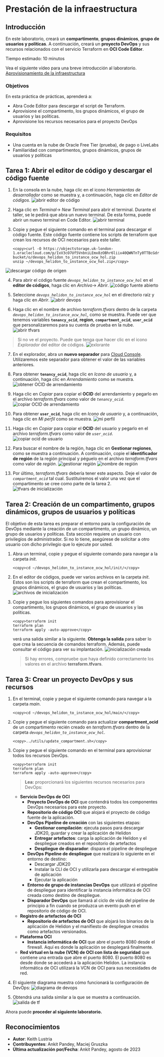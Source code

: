 # Prestación de la infraestructura

## Introducción

En este laboratorio, creará un **compartimento**, **grupos dinámicos**, **grupo de usuarios y políticas**. A continuación, creará un **proyecto DevOps** y sus recursos relacionados con el servicio Terraform en **OCI Code Editor**.

Tiempo estimado: 10 minutos

Vea el siguiente vídeo para una breve introducción al laboratorio. [Aprovisionamiento de la infraestructura](videohub:1_tnhjvsxr)

### Objetivos

En esta práctica de prácticas, aprenderá a:

*   Abra Code Editor para descargar el script de Terraform.
*   Aprovisione el compartimento, los grupos dinámicos, el grupo de usuarios y las políticas.
*   Aprovisione los recursos necesarios para el proyecto DevOps

### Requisitos

*   Una cuenta en la nube de Oracle Free Tier (prueba), de pago o LiveLabs
*   Familiaridad con compartimentos, grupos dinámicos, grupos de usuarios y políticas

## Tarea 1: Abrir el editor de código y descargar el código fuente

1.  En la consola en la nube, haga clic en el icono _Herramientas de desarrollador_ como se muestra y, a continuación, haga clic en _Editor de códigos_. ![abrir editor de código](images/open-codeeditor.png)
    
2.  Haga clic en _Terminal_\-> _New Terminal_ para abrir el terminal. Durante el taller, se le pedirá que abra un nuevo terminal. De esta forma, puede abrir un nuevo terminal en Code Editor. ![abrir terminal](images/open-terminal.png)
    
3.  Copie y pegue el siguiente comando en el terminal para descargar el código fuente. Este código fuente contiene los scripts de terraform que crean los recursos de OCI necesarios para este taller.
    
        <copy>curl -O https://objectstorage.uk-london-1.oraclecloud.com/p/IxV3cO7Uf5VnbniLEmx8zOBhr6liix40QWNTnTy0TTBcGdrLaRNSt2IJYxBPHqdw/n/lrv4zdykjqrj/b/ankit-bucket/o/devops_helidon_to_instance_ocw_hol.zip
        unzip ~/devops_helidon_to_instance_ocw_hol.zip</copy>
        

![descargar código de origen](images/download-sourcecode.png)

4.  Para abrir el código fuente _`devops_helidon_to_instance_ocw_hol`_ en el **editor de códigos**, haga clic en _Archivo_\-> _Abrir_. ![código fuente abierto](images/open-sourcecode.png)
    
5.  Seleccione _`devops_helidon_to_instance_ocw_hol`_ en el directorio raíz y haga clic en _Abrir_. ![abrir devops](images/open-devops.png)
    
6.  Haga clic en el nombre de archivo _terraform.tfvars_ dentro de la carpeta _`devops_helidon_to_instance_ocw_hol`_, como se muestra. Puede ver que tenemos variables **`tenancy_ocid`**, **region**, **`compartment_ocid`**, **`user_ocid`** que personalizaremos para su cuenta de prueba en la nube. ![abrir tfvars](images/open-tfvars.png)
    

> Si no ve el proyecto. Puede que tenga que hacer clic en el icono _Explorador_ del editor de códigos. ![exlorante](images/explorer.png)

7.  En el explorador, abra un **nuevo separador** para [Cloud Console](https://cloud.oracle.com/). Utilizaremos este separador para obtener el valor de las variables anteriores.
    
8.  Para obtener **`tenancy_ocid`**, haga clic en _Icono de usuario_ y, a continuación, haga clic en _Arrendamiento_ como se muestra. ![obtener OCID de arrendamiento](images/get-tenancyocid.png)
    
9.  Haga clic en _Copiar_ para copiar el **OCID** del arrendamiento y pegarlo en el archivo _terraform.tfvars_ como valor de _`tenancy_ocid`_. ![copiar OCID de arrendamiento](images/copy-tenancyocid.png)
    
10.  Para obtener **`user_ocid`**, haga clic en _Icono de usuario_ y, a continuación, haga clic en _Mi perfil_ como se muestra. ![mi perfil](images/my-profile.png)
    
11.  Haga clic en _Copiar_ para copiar el **OCID** del usuario y pegarlo en el archivo _terraform.tfvars_ como valor de _`user_ocid`_. ![copiar ocid de usuario](images/copy-userocid.png)
    
12.  Para buscar el nombre de la región, haga clic en **Gestionar regiones**, como se muestra a continuación. A continuación, copie el **identificador de región** de la región principal y péguelo en el archivo _terraform.tfvars_ como valor de _región_. ![gestionar región](images/manage-region.png) ![nombre de región](images/region-name.png)
    
13.  Por último, _terraform.tfvars_ debería tener este aspecto. Deje el valor de _`compartment_ocid`_ tal cual. Sustituiremos el valor una vez que el compartimento se cree como parte de la tarea 2. ![tfvars de inicialización](images/init-tfvars.png)
    

## Tarea 2: Creación de un compartimento, grupos dinámicos, grupos de usuarios y políticas

El objetivo de esta tarea es preparar el entorno para la configuración de DevOps mediante la creación de un compartimento, un grupo dinámico, un grupo de usuarios y políticas. Esta sección requiere un usuario con privilegios de administrador. Si no lo tiene, asegúrese de solicitar a otro usuario con dicho privilegio que lo ejecute por usted.

1.  Abra un terminal, copie y pegue el siguiente comando para navegar a la carpeta _init_.
    
        <copy>cd ~/devops_helidon_to_instance_ocw_hol/init/</copy>
        
2.  En el editor de códigos, puede ver varios archivos en la carpeta _init_. Estos son los scripts de terraform que crean el compartimento, los grupos dinámicos, el grupo de usuarios y las políticas. ![archivos de inicialización](images/init-files.png)
    
3.  Copie y pegue los siguientes comandos para aprovisionar el compartimento, los grupos dinámicos, el grupo de usuarios y las políticas.
    
        <copy>terraform init
        terraform plan
        terraform apply -auto-approve</copy>
        
    
    verá una salida similar a la siguiente. **Obtenga la salida** para saber lo que crea la secuencia de comandos terraform. Además, puede consultar el código para ver su implantación. ![inicialización creada](images/init-created.png)
    
    > Si hay errores, compruebe que haya definido correctamente los valores en el archivo **terraform.tfvars**.
    

## Tarea 3: Crear un proyecto DevOps y sus recursos

1.  En el terminal, copie y pegue el siguiente comando para navegar a la carpeta _main_.
    
        <copy>cd ~/devops_helidon_to_instance_ocw_hol/main/</copy>
        
2.  Copie y pegue el siguiente comando para actualizar **compartment\_ocid** de un compartimento recién creado en _terraform.tfvars_ dentro de la carpeta _`devops_helidon_to_instance_ocw_hol`_.
    
        <copy>../utils/update_compartment.sh</copy>
        
3.  Copie y pegue el siguiente comando en el terminal para aprovisionar todos los recursos DevOps.
    
        <copy>terraform init
        terraform plan
        terraform apply -auto-approve</copy>
        
    
    > **Lea:** proporcionará los siguientes recursos necesarios para DevOps:
    
    *   **Servicio DevOps de OCI**
        *   **Proyecto DevOps de OCI** que contendrá todos los componentes DevOps necesarios para este proyecto.
        *   **Repositorio de código OCI** que alojará el proyecto de código fuente de la aplicación.
        *   **DevOps Pipeline de creación** con las siguientes etapas:
            *   **Gestionar compilación**: ejecuta pasos para descargar JDK20, guardar y crear la aplicación de Helidon
            *   **Entregar artefactos**: carga la aplicación de Helidon y el despliegue creados en el repositorio de artefactos
            *   **Despliegue de disparador**: dispara el pipeline de despliegue
        *   **DevOps Pipeline de despliegue** que realizará lo siguiente en el entorno de destino:
            *   Descargar JDK20
            *   Instalar la CLI de OCI y utilizarla para descargar el entregable de aplicación
            *   Ejecutar la aplicación
        *   **Entorno de grupo de instancias DevOps** que utilizará el pipeline de despliegue para identificar la instancia informática de OCI creada como destino de despliegue.
        *   **Disparador DevOps** que llamará al ciclo de vida del pipeline de principio a fin cuando se produzca un evento push en el repositorio de código de OCI.
    *   **Registro de artefactos de OCI**
        *   **Repositorio de artefactos de OCI** que alojará los binarios de la aplicación de Helidon y el manifiesto de despliegue creados como artefactos versionados.
    *   **Plataforma OCI**
        *   **Instancia informática de OCI** que abre el puerto 8080 desde el firewall. Aquí es donde la aplicación se desplegará finalmente.
    *   **Red virtual en la nube (VCN) de OCI con lista de seguridad** que contiene una entrada que abre el puerto 8080. El puerto 8080 es desde donde se accederá a la aplicación Helidon. La instancia informática de OCI utilizará la VCN de OCI para sus necesidades de red.
4.  El siguiente diagrama muestra cómo funcionará la configuración de DevOps: ![diagrama de devops](images/devops-diagram.png)
    
5.  Obtendrá una salida similar a la que se muestra a continuación. ![salida de tf](images/tf-output.png)
    

Ahora puede **proceder al siguiente laboratorio.**

## Reconocimientos

*   **Autor**: Keith Lustria
*   **Contribuyentes**: Ankit Pandey, Maciej Gruszka
*   **Última actualización por/Fecha**: Ankit Pandey, agosto de 2023